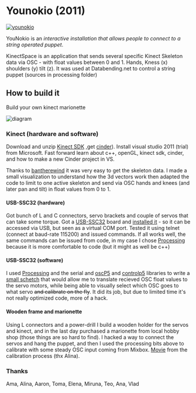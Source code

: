 
# Younokio (2011)

[![younokio](http://img.youtube.com/vi/6guHZoSqejA/0.jpg)](http://www.youtube.com/watch?v=6guHZoSqejA "younokio")

YouNokio is an _interactive installation that allows people to connect to a string operated puppet_.

KinectSpace is an application that sends several specific Kinect Skeleton data via OSC - with float values between 0 and 1.
Hands, Kness (x) shoulders (y) tilt (z). It was used at Databending.net to control a string puppet (sources in processing folder)

## How to build it

Build your own kinect marionette

![diagram](../media/younokio_diagram.png)

### Kinect (hardware and software)

Download and unzip [Kinect SDK](http://research.microsoft.com/en-us/um/redmond/projects/kinectsdk/download.aspx) ,get [cinder](http://libcinder.org/)). Install visual studio 2011 (trial) from Microsoft. Fast forward learn about c++, openGL, kinect sdk, cinder, and how to make a new Cinder project in VS.

Thanks to [bantherewind](http://bantherewind.com/kinect-sdk-block-for-cinder) it was very easy to get the skeleton data. I made a small visualization to understand how the 3d vectors work then adapted the code to limit to one active skeleton and send via OSC hands and knees (and later pan and tilt) in float values from 0 to 1. 

#### USB-SSC32 (hardware)

Got bunch of L and C connectors, servo brackets and couple of servos that can take some torque. Got a [USB-SSC32](http://www.lynxmotion.com/images/html/build136.htm#softver) board and [installed it](http://www.ftdichip.com/Drivers/VCP.htm) - so it can be accessed via USB, but seen as a virtual COM port. Tested it using telnet (connect at baud-rate 115200) and issued commands. If all works well, the same commands can be issued from code, in my case I chose [Processing](www.processing.org) because it is more comfortable to code (but it might as well be c++)

#### USB-SSC32 (software)

I used [Processing](www.processing.org) and the serial and [oscP5](http://www.sojamo.de/libraries/oscP5/index.html) and [controlp5](http://www.sojamo.de/libraries/controlP5/index.html) libraries to write a [small schetch](https://github.com/one1zero1one/Younokio/tree/master/Processing.org) that would allow me to translate recieved OSC float values to the servo motors, while being able to visually select which OSC goes to what servo ~~and calibrate on the fly~~. It did its job, but due to limited time it's not really optimized code, more of a hack.

#### Wooden frame and marionette

Using L connectors and a power-drill I build a wooden holder for the servos and kinect, and in the last day purchased a marionette from local hobby shop (those things are so hard to find). I hacked a way to connect the servos and hang the puppet, and then I used the processing bits above to calibrate with some steady OSC input coming from Mixbox. [Movie](https://www.youtube.com/watch?v=w1y_69nvrjs) from the calibration process (thx Alina).

### Thanks

Ama, Alina, Aaron, Toma, Elena, Miruna, Teo, Ana, Vlad

